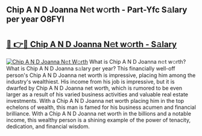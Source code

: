 ## Chip A N D Joanna N𝚎t w𝚘rth - Part-Yfc S𝚊lary per year O8FYI

# <h2><a href="http://gc3n7t.nevu.top/?p=Chip+A+N+D+Joanna">🔗 👉🔴 Chip A N D Joanna N𝚎t w𝚘rth - S𝚊lary</a></h2>

[![Chip A N D Joanna N𝚎t W𝚘rth](https://i.imgur.com/Oavwk0R.jpeg)](http://gc3n7t.nevu.top/?p=Chip+A+N+D+Joanna)
What is Chip A N D Joanna n𝚎t w𝚘rth? What is Chip A N D Joanna s𝚊lary per year?
This financially well-off person's Chip A N D Joanna net worth is impressive, placing him among the industry's wealthiest. His income from his job is impressive, but it is dwarfed by Chip A N D Joanna net worth, which is rumored to be even larger as a result of his varied business activities and valuable real estate investments. With a Chip A N D Joanna net worth placing him in the top echelons of wealth, this man is famed for his business acumen and financial brilliance. With a Chip A N D Joanna net worth in the billions and a notable income, this wealthy person is a shining example of the power of tenacity, dedication, and financial wisdom.
